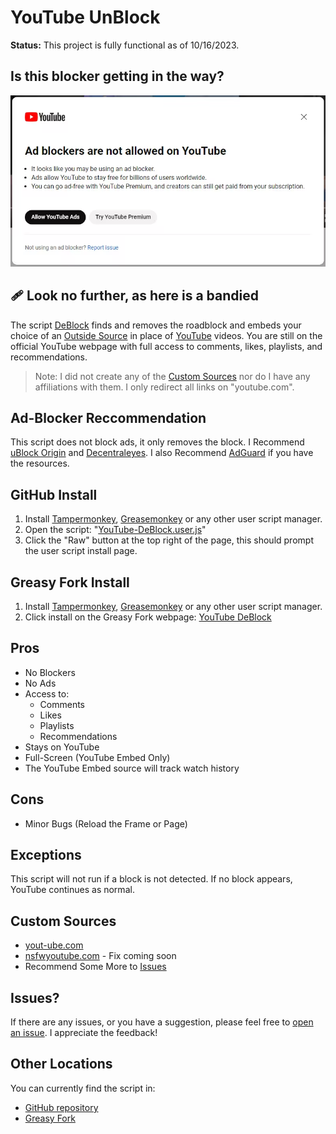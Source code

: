 # YouTube UnBlock
**Status:** This project is fully functional as of 10/16/2023.

## Is this blocker getting in the way?
![indeed an image](/img/YouTube-ad-blocker-experiment.png)

## 🩹 Look no further, as here is a bandied
The script [DeBlock](/YouTube-DeBlock.user.js) finds and removes the roadblock and embeds your choice of an [Outside Source](#custom-sources) in place of [YouTube](https://youtube.com) videos. You are still on the official YouTube webpage with full access to comments, likes, playlists, and recommendations.

>Note: I did not create any of the [Custom Sources](https://github.com/YelloNolo/YouTube-UnBlock/tree/main#custom-sources) nor do I have any affiliations with them. I only redirect all links on "youtube.com".

## Ad-Blocker Reccommendation 
This script does not block ads, it only removes the block. I Recommend [uBlock Origin](https://github.com/gorhill/uBlock) and [Decentraleyes](https://chrome.google.com/webstore/detail/decentraleyes/ldpochfccmkkmhdbclfhpagapcfdljkj). I also Recommend [AdGuard](https://www.adguard.com/en/) if you have the resources.


## GitHub Install
1. Install [Tampermonkey](https://www.tampermonkey.net/), [Greasemonkey](https://addons.mozilla.org/en-US/firefox/addon/greasemonkey/) or any other user script manager.
2. Open the script: "[YouTube-DeBlock.user.js](/YouTube-DeBlock.user.js)"
3. Click the "Raw" button at the top right of the page, this should prompt the user script install page.

## Greasy Fork Install
1. Install [Tampermonkey](https://www.tampermonkey.net/), [Greasemonkey](https://addons.mozilla.org/en-US/firefox/addon/greasemonkey/) or any other user script manager.
2. Click install on the Greasy Fork webpage: [YouTube DeBlock](https://greasyfork.org/en/scripts/477098-youtube-deblock)


Pros
---
- No Blockers
- No Ads
- Access to:
  - Comments
  - Likes
  - Playlists
  - Recommendations
- Stays on YouTube
- Full-Screen (YouTube Embed Only)
- The YouTube Embed source will track watch history

Cons
---
- Minor Bugs (Reload the Frame or Page)

## Exceptions
This script will not run if a block is not detected. If no block appears, YouTube continues as normal.

## Custom Sources
- [yout-ube.com](https://yout-ube.com)
- [nsfwyoutube.com](https://nsfwyoutube.com) - Fix coming soon
- Recommend Some More to [Issues](https://github.com/YelloNolo/YouTube-UnBlock/issues/3)

## Issues?
If there are any issues, or you have a suggestion, please feel free to [open an issue](https://github.com/YelloNolo/YouTube-UnBlock/issues). I appreciate the feedback!

## Other Locations
You can currently find the script in:
- [GitHub repository](https://github.com/YelloNolo/YouTube-UnBlock/)
- [Greasy Fork](https://greasyfork.org/en/scripts/477098-youtube-deblock)